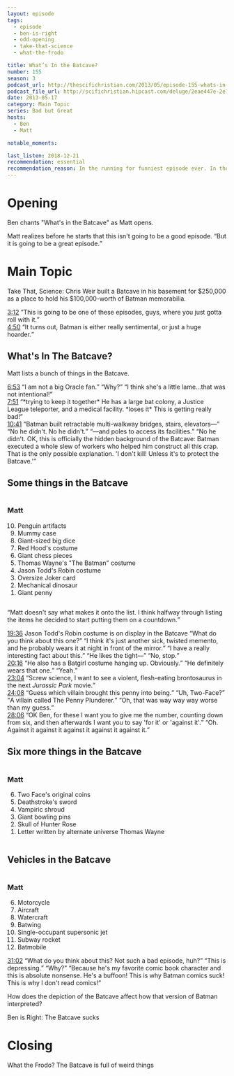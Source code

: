 ```yaml
---
layout: episode
tags:
  - episode
  - ben-is-right
  - odd-opening
  - take-that-science
  - what-the-frodo

title: What’s In the Batcave?
number: 155
season: 3
podcast_url: http://thescifichristian.com/2013/05/episode-155-whats-in-the-batcave/
podcast_file_url: http://scifichristian.hipcast.com/deluge/2eae447e-2e7e-cd1c-4e23-89cfc3a0f46b.mp3
date: 2013-05-17
category: Main Topic
series: Bad but Great
hosts:
  - Ben
  - Matt

notable_moments:

last_listen: 2018-12-21
recommendation: essential
recommendation_reason: In the running for funniest episode ever. In the finest SFC tradition, it's basically riffing on Wikipedia, and it is glorious.
---
```

# Opening
Ben chants "What's in the Batcave" as Matt opens.

Matt realizes before he starts that this isn't going to be a good episode. <q class="archivist inline">But it is going to be a great episode.</q>



# Main Topic
Take That, Science: Chris Weir built a Batcave in his basement for $250,000 as a place to hold his $100,000-worth of Batman memorabilia. 

<div class="quote">
  <a class="timestamp tag is-medium is-rounded is-primary" href="http://scifichristian.hipcast.com/deluge/2eae447e-2e7e-cd1c-4e23-89cfc3a0f46b.mp3#t=00:03:12">3:12</a>
  <q class="ben">This is going to be one of these episodes, guys, where you just gotta roll with it.</q>
</div>

<div class="quote">
  <a class="timestamp tag is-medium is-rounded is-primary" href="http://scifichristian.hipcast.com/deluge/2eae447e-2e7e-cd1c-4e23-89cfc3a0f46b.mp3#t=00:04:50">4:50</a>
  <q class="matt">It turns out, Batman is either really sentimental, or just a huge hoarder.</q>
</div>



## What's In The Batcave? 
Matt lists a bunch of things in the Batcave. 

<div class="quote">
  <a class="timestamp tag is-medium is-rounded is-primary" href="http://scifichristian.hipcast.com/deluge/2eae447e-2e7e-cd1c-4e23-89cfc3a0f46b.mp3#t=00:06:53">6:53</a>
  <q class="ben">I am not a big Oracle fan.</q>
  <q class="matt">Why?</q>
  <q class="ben">I think she's a little lame...that was not intentional!</q>
</div>

<div class="quote">
  <a class="timestamp tag is-medium is-rounded is-primary" href="http://scifichristian.hipcast.com/deluge/2eae447e-2e7e-cd1c-4e23-89cfc3a0f46b.mp3#t=00:07:51">7:51</a>
  <q class="matt">*trying to keep it together* He has a large bat colony, a Justice League teleporter, and a medical facility. *loses it* This is getting really bad!</q>
</div>

<div class="quote">
  <a class="timestamp tag is-medium is-rounded is-primary" href="http://scifichristian.hipcast.com/deluge/2eae447e-2e7e-cd1c-4e23-89cfc3a0f46b.mp3#t=00:10:41">10:41</a>
  <q class="matt">Batman built retractable multi-walkway bridges, stairs, elevators—</q>
  <q class="ben">No he didn't. No he didn't.</q>
  <q class="matt">—and poles to access its facilities.</q>
  <q class="ben">No he didn't. OK, this is officially the hidden background of the Batcave: Batman executed a whole slew of workers who helped him construct all this crap. That is the only possible explanation. 'I don't kill! Unless it's to protect the Batcave.'</q>
</div>

<div class="top-five">
  <h2 class="has-text-centered">Some things in the Batcave</h2>
  <div class="columns">
    <div class="column matt">
      <h3>Matt</h3>
      <ol reversed>
        <li>Penguin artifacts
        <li>Mummy case
        <li>Giant-sized big dice
        <li>Red Hood's costume
        <li>Giant chess pieces
        <li>Thomas Wayne's "The Batman" costume
        <li>Jason Todd's Robin costume
        <li>Oversize Joker card
        <li>Mechanical dinosaur
        <li>Giant penny
      </ol>
    </div>
  </div>
</div>

<q class="archivist inline">Matt doesn't say what makes it onto the list. I think halfway through listing the items he decided to start putting them on a countdown.</q>

<div class="quote">
  <a class="timestamp tag is-medium is-rounded is-primary" href="http://scifichristian.hipcast.com/deluge/2eae447e-2e7e-cd1c-4e23-89cfc3a0f46b.mp3#t=00:19:36">19:36</a>
  <span class="quote-context is-size-6">Jason Todd's Robin costume is on display in the Batcave</span>
  <q class="matt">What do you think about this one?</q>
  <q class="ben">I think it's just another sick, twisted memento, and he probably wears it at night in front of the mirror.</q>
  <q class="matt">I have a really interesting fact about this.</q>
  <q class="ben">He likes the tight—</q>
  <q class="matt">No, stop.</q>
</div>

<div class="quote">
  <a class="timestamp tag is-medium is-rounded is-primary" href="http://scifichristian.hipcast.com/deluge/2eae447e-2e7e-cd1c-4e23-89cfc3a0f46b.mp3#t=00:20:16">20:16</a>
  <q class="matt">He also has a Batgirl costume hanging up. Obviously.</q>
  <q class="ben">He definitely wears that one.</q>
  <q class="matt">Yeah.</q>
</div>

<div class="quote">
  <a class="timestamp tag is-medium is-rounded is-primary" href="http://scifichristian.hipcast.com/deluge/2eae447e-2e7e-cd1c-4e23-89cfc3a0f46b.mp3#t=00:23:04">23:04</a>
  <q class="ben">Screw science, I want to see a violent, flesh-eating brontosaurus in the next <i class="work-title">Jurassic Park</i> movie.</q>
</div>

<div class="quote">
  <a class="timestamp tag is-medium is-rounded is-primary" href="http://scifichristian.hipcast.com/deluge/2eae447e-2e7e-cd1c-4e23-89cfc3a0f46b.mp3#t=00:24:08">24:08</a>
  <q class="matt">Guess which villain brought this penny into being.</q>
  <q class="ben">Uh, Two-Face?</q>
  <q class="matt">A villain called The Penny Plunderer.</q>
  <q class="ben">Oh, that was way way way worse than my guess.</q>
</div>

<div class="quote">
  <a class="timestamp tag is-medium is-rounded is-primary" href="http://scifichristian.hipcast.com/deluge/2eae447e-2e7e-cd1c-4e23-89cfc3a0f46b.mp3#t=00:28:06">28:06</a>
  <q class="matt">OK Ben, for these I want you to give me the number, counting down from six, and then afterwards I want you to say 'for it' or 'against it'.</q>
  <q class="ben">Oh. Against it against it against it against it against it.</q>
</div>

<div class="top-five">
  <h2 class="has-text-centered">Six more things in the Batcave</h2>
  <div class="columns">
    <div class="column matt">
      <h3>Matt</h3>
      <ol reversed>
        <li>Two Face's original coins
        <li>Deathstroke's sword
        <li>Vampiric shroud 
        <li>Giant bowling pins
        <li>Skull of Hunter Rose
        <li>Letter written by alternate universe Thomas Wayne
      </ol>
    </div>
  </div>
</div>

<div class="top-five">
  <h2 class="has-text-centered">Vehicles in the Batcave</h2>
  <div class="columns">
    <div class="column matt">
      <h3>Matt</h3>
      <ol>
        <li value='6'>Motorcycle
        <li>Aircraft
        <li>Watercraft
        <li>Batwing 
        <li>Single-occupant supersonic jet
        <li>Subway rocket 
        <li>Batmobile
      </ol>
    </div>
  </div>
</div>

<div class="quote">
  <a class="timestamp tag is-medium is-rounded is-primary" href="http://scifichristian.hipcast.com/deluge/2eae447e-2e7e-cd1c-4e23-89cfc3a0f46b.mp3#t=00:31:02">31:02</a>
  <q class="matt">What do you think about this? Not such a bad episode, huh?</q>
  <q class="ben">This is depressing.</q>
  <q class="matt">Why?</q>
  <q class="ben">Because he's my favorite comic book character and this is absolute nonsense. He's a buffoon! This is why Batman comics suck! This is why I don't read comics!</q>
</div>

How does the depiction of the Batcave affect how that version of Batman interpreted? 

Ben is Right: The Batcave sucks



# Closing
What the Frodo? The Batcave is full of weird things 